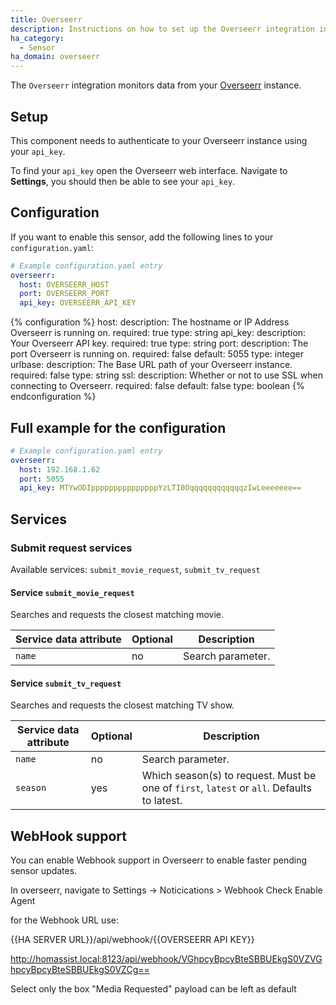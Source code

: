 ```yaml
---
title: Overseerr
description: Instructions on how to set up the Overseerr integration in Home Assistant.
ha_category:
  - Sensor
ha_domain: overseerr
---
```


The `Overseerr` integration monitors data from your [Overseerr](https://overseerr.dev) instance.

## Setup

This component needs to authenticate to your Overseerr instance using your `api_key`.

To find your `api_key` open the Overseerr web interface. Navigate to **Settings**, you should then be able to see your `api_key`.


## Configuration

If you want to enable this sensor, add the following lines to your `configuration.yaml`:

```yaml
# Example configuration.yaml entry
overseerr:
  host: OVERSEERR_HOST
  port: OVERSEERR_PORT
  api_key: OVERSEERR_API_KEY
```

{% configuration %}
host:
  description: The hostname or IP Address Overseerr is running on.
  required: true
  type: string
api_key:
  description: Your Overseerr API key. 
  required: true
  type: string
port:
  description: The port Overseerr is running on.
  required: false
  default: 5055
  type: integer
urlbase:
  description: The Base URL path of your Overseerr instance.
  required: false
  type: string
ssl:
  description: Whether or not to use SSL when connecting to Overseerr.
  required: false
  default: false
  type: boolean
{% endconfiguration %}

## Full example for the configuration

```yaml
# Example configuration.yaml entry
overseerr:
  host: 192.168.1.62
  port: 5055
  api_key: MTYwODIpppppppppppppppYzLTI0OqqqqqqqqqqqqzIwLeeeeeee==
```

## Services

### Submit request services

Available services: `submit_movie_request`, `submit_tv_request`

#### Service `submit_movie_request`

Searches and requests the closest matching movie.

| Service data attribute | Optional | Description                                      |
| ---------------------- | -------- | ------------------------------------------------ |
| `name`                 |      no  | Search parameter.                                |                          |

#### Service `submit_tv_request`

Searches and requests the closest matching TV show.

| Service data attribute | Optional | Description                                                                                   |
|------------------------|----------|-----------------------------------------------------------------------------------------------|
| `name`                 |       no | Search parameter.                                                                             |
| `season`               |      yes | Which season(s) to request. Must be one of `first`, `latest` or `all`. Defaults to latest.    |

## WebHook support

You can enable Webhook support in Overseerr to enable faster pending sensor updates.

In overseerr, navigate to Settings -> Noticications > Webhook
Check Enable Agent

for the Webhook URL use:

{{HA SERVER URL}}/api/webhook/{{OVERSEERR API KEY}}

http://homassist.local:8123/api/webhook/VGhpcyBpcyBteSBBUEkgS0VZVGhpcyBpcyBteSBBUEkgS0VZCg==

Select only the box "Media Requested"
payload can be left as default


